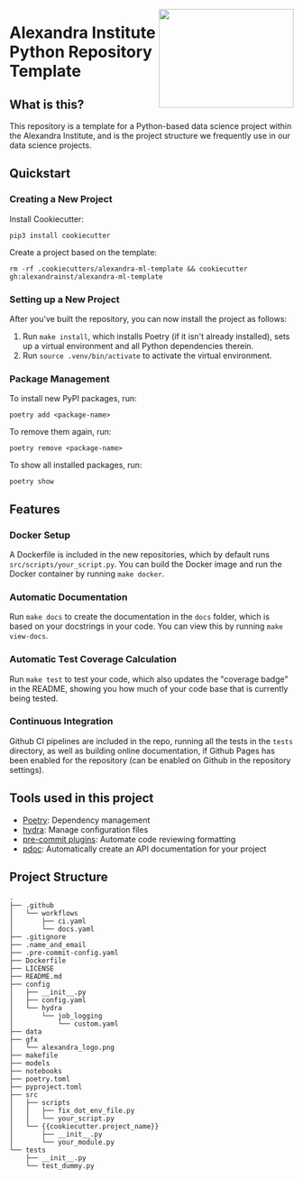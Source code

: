 <a href="https://github.com/alexandrainst/{{ cookiecutter.project_name }}"><img src="https://github.com/alexandrainst/alexandra-ml-template/blob/main/%7B%7Bcookiecutter.project_name%7D%7D/gfx/alexandra_logo.png" width="239" height="175" align="right" /></a>
# Alexandra Institute Python Repository Template

## What is this?
This repository is a template for a Python-based data science project within the
Alexandra Institute, and is the project structure we frequently use in our data science
projects.

## Quickstart

### Creating a New Project

Install Cookiecutter:
```
pip3 install cookiecutter
```

Create a project based on the template:
```
rm -rf .cookiecutters/alexandra-ml-template && cookiecutter gh:alexandrainst/alexandra-ml-template
```

### Setting up a New Project

After you've built the repository, you can now install the project as follows:

1. Run `make install`, which installs Poetry (if it isn't already installed), sets up a virtual environment and all Python dependencies therein.
2. Run `source .venv/bin/activate` to activate the virtual environment.

### Package Management

To install new PyPI packages, run:

```
poetry add <package-name>
```

To remove them again, run:
```
poetry remove <package-name>
```

To show all installed packages, run:
```
poetry show
```

## Features

### Docker Setup

A Dockerfile is included in the new repositories, which by default runs
`src/scripts/your_script.py`. You can build the Docker image and run the Docker
container by running `make docker`.

### Automatic Documentation

Run `make docs` to create the documentation in the `docs` folder, which is based on
your docstrings in your code. You can view this by running `make view-docs`.

### Automatic Test Coverage Calculation

Run `make test` to test your code, which also updates the "coverage badge" in the
README, showing you how much of your code base that is currently being tested.

### Continuous Integration

Github CI pipelines are included in the repo, running all the tests in the `tests`
directory, as well as building online documentation, if Github Pages has been enabled
for the repository (can be enabled on Github in the repository settings).


## Tools used in this project
* [Poetry](https://towardsdatascience.com/how-to-effortlessly-publish-your-python-package-to-pypi-using-poetry-44b305362f9f): Dependency management
* [hydra](https://hydra.cc/): Manage configuration files
* [pre-commit plugins](https://pre-commit.com/): Automate code reviewing formatting
* [pdoc](https://github.com/pdoc3/pdoc): Automatically create an API documentation for your project

## Project Structure
```
.
├── .github
│   └── workflows
│       ├── ci.yaml
│       └── docs.yaml
├── .gitignore
├── .name_and_email
├── .pre-commit-config.yaml
├── Dockerfile
├── LICENSE
├── README.md
├── config
│   ├── __init__.py
│   ├── config.yaml
│   └── hydra
│       └── job_logging
│           └── custom.yaml
├── data
├── gfx
│   └── alexandra_logo.png
├── makefile
├── models
├── notebooks
├── poetry.toml
├── pyproject.toml
├── src
│   ├── scripts
│   │   ├── fix_dot_env_file.py
│   │   └── your_script.py
│   └── {{cookiecutter.project_name}}
│       ├── __init__.py
│       └── your_module.py
└── tests
    ├── __init__.py
    └── test_dummy.py
```
